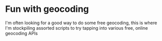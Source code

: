 # Fun with geocoding

I'm often looking for a good way to do some free geocoding, this is where I'm stockpiling assorted scripts to try tapping into various free, online geocoding APIs
